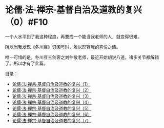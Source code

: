 # 论儒·法·禅宗·基督自治及道教的复兴（0）#F10
一个人水平到了我这种程度，再要找一个能当我老师的人，就变得很难。

所以当我发现《冬川豆》订阅号时，难以形容我的喜悦之情。

唯一可惜的是，冬川豆三剑客之刘仲敬老师，最近开始胡说八道。诸多关节都解错了。所以才有了此篇。

目录：

* [论儒·法·禅宗·基督自治及道教的复兴（1）](yevon_ou/base/F10_1.md)
* [论儒·法·禅宗·基督自治及道教的复兴（2）](yevon_ou/base/F10_2.md)
* [论儒·法·禅宗·基督自治及道教的复兴（3）](yevon_ou/base/F10_3.md)
* [论儒·法·禅宗·基督自治及道教的复兴（4）](yevon_ou/base/F10_4.md)
* [论儒·法·禅宗·基督自治及道教的复兴（5）](yevon_ou/base/F10_5.md)
* [论儒·法·禅宗·基督自治及道教的复兴（6）](yevon_ou/base/F10_6.md)
* [论儒·法·禅宗·基督自治及道教的复兴（7）](yevon_ou/base/F10_7.md)